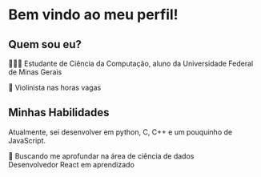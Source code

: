 # Bem vindo ao meu perfil!
## Quem sou eu? 
👨🏼‍💻 Estudante de Ciência da Computação, aluno da Universidade Federal de Minas Gerais

🎻 Violinista nas horas vagas
 ## Minhas Habilidades
 Atualmente, sei desenvolver em python, C, C++ e um pouquinho de JavaScript. 
 
 🎲 Buscando me aprofundar na área de ciência de dados\
 Desenvolvedor React em aprendizado

<!--
**Gcastelo01/Gcastelo01** is a ✨ _special_ ✨ repository because its `README.md` (this file) appears on your GitHub profile.

Here are some ideas to get you started:

- 🔭 I’m currently working on ...
- 🌱 I’m currently learning ...
- 👯 I’m looking to collaborate on ...
- 🤔 I’m looking for help with ...
- 💬 Ask me about ...
- 📫 How to reach me: ...
- 😄 Pronouns: ...
- ⚡ Fun fact: ...
-->
